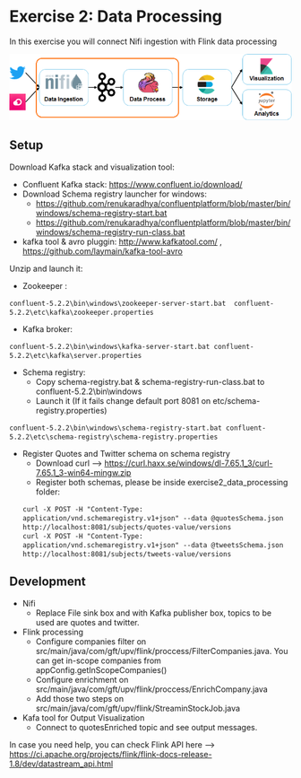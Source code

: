 # Exercise 2: Data Processing

In this exercise you will connect Nifi ingestion with Flink data processing

![Exercise architecture](../img/architecture_exercise2.png)

## Setup

Download Kafka stack and visualization tool:

* Confluent Kafka stack: https://www.confluent.io/download/
* Download Schema registry launcher for windows:
	* https://github.com/renukaradhya/confluentplatform/blob/master/bin/windows/schema-registry-start.bat
	* https://github.com/renukaradhya/confluentplatform/blob/master/bin/windows/schema-registry-run-class.bat
* kafka tool & avro pluggin: http://www.kafkatool.com/ , https://github.com/laymain/kafka-tool-avro

Unzip and launch it:

* Zookeeper :
```
confluent-5.2.2\bin\windows\zookeeper-server-start.bat  confluent-5.2.2\etc\kafka\zookeeper.properties
```

* Kafka broker:
```
confluent-5.2.2\bin\windows\kafka-server-start.bat confluent-5.2.2\etc\kafka\server.properties
```

* Schema registry:
	* Copy schema-registry.bat & schema-registry-run-class.bat to confluent-5.2.2\bin\windows
	* Launch it (If it fails change default port 8081 on etc/schema-registry.properties)
```
confluent-5.2.2\bin\windows\schema-registry-start.bat confluent-5.2.2\etc\schema-registry\schema-registry.properties
```

* Register Quotes and Twitter schema on schema registry
	* Download curl --> https://curl.haxx.se/windows/dl-7.65.1_3/curl-7.65.1_3-win64-mingw.zip
	* Register both schemas, please be inside exercise2_data_processing folder:
	```
	curl -X POST -H "Content-Type: application/vnd.schemaregistry.v1+json" --data @quotesSchema.json http://localhost:8081/subjects/quotes-value/versions
	curl -X POST -H "Content-Type: application/vnd.schemaregistry.v1+json" --data @tweetsSchema.json http://localhost:8081/subjects/tweets-value/versions
	```


## Development

* Nifi
	* Replace File sink box and with Kafka publisher box,  topics to  be used are quotes and  twitter.
* Flink processing	
	* Configure companies filter on src/main/java/com/gft/upv/flink/proccess/FilterCompanies.java. You can  get in-scope companies from appConfig.getInScopeCompanies()
	* Configure enrichment on src/main/java/com/gft/upv/flink/proccess/EnrichCompany.java
	* Add those  two steps on src/main/java/com/gft/upv/flink/StreaminStockJob.java
* Kafa tool for Output Visualization
	* Connect  to quotesEnriched topic and see output messages. 
	
In case you need help, you can check Flink API here --> https://ci.apache.org/projects/flink/flink-docs-release-1.8/dev/datastream_api.html
